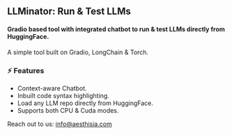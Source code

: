 ## LLMinator: Run & Test LLMs
#### Gradio based tool with integrated chatbot to run & test LLMs directly from HuggingFace. 

A simple tool built on Gradio, LongChain & Torch. 

### ⚡ Features

- Context-aware Chatbot. 
- Inbuilt code syntax highlighting. 
- Load any LLM repo directly from HuggingFace.
- Supports both CPU & Cuda modes. 



Reach out to us: info@aesthisia.com
